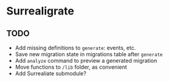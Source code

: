# Surrealigrate

## TODO

 - Add missing definitions to `generate`: events, etc.
 - Save new migration state in migrations table after `generate`
 - Add `analyze` command to preview a generated migration
 - Move functions to `/lib` folder, as convenient
 - Add Surrealiate submodule?
